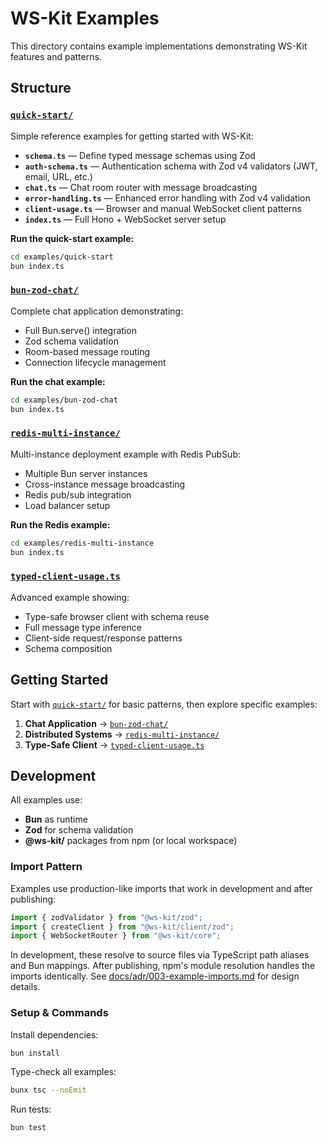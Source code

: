 # WS-Kit Examples

This directory contains example implementations demonstrating WS-Kit features and patterns.

## Structure

### [`quick-start/`](./quick-start)

Simple reference examples for getting started with WS-Kit:

- **`schema.ts`** — Define typed message schemas using Zod
- **`auth-schema.ts`** — Authentication schema with Zod v4 validators (JWT, email, URL, etc.)
- **`chat.ts`** — Chat room router with message broadcasting
- **`error-handling.ts`** — Enhanced error handling with Zod v4 validation
- **`client-usage.ts`** — Browser and manual WebSocket client patterns
- **`index.ts`** — Full Hono + WebSocket server setup

**Run the quick-start example:**

```bash
cd examples/quick-start
bun index.ts
```

### [`bun-zod-chat/`](./bun-zod-chat)

Complete chat application demonstrating:

- Full Bun.serve() integration
- Zod schema validation
- Room-based message routing
- Connection lifecycle management

**Run the chat example:**

```bash
cd examples/bun-zod-chat
bun index.ts
```

### [`redis-multi-instance/`](./redis-multi-instance)

Multi-instance deployment example with Redis PubSub:

- Multiple Bun server instances
- Cross-instance message broadcasting
- Redis pub/sub integration
- Load balancer setup

**Run the Redis example:**

```bash
cd examples/redis-multi-instance
bun index.ts
```

### [`typed-client-usage.ts`](./typed-client-usage.ts)

Advanced example showing:

- Type-safe browser client with schema reuse
- Full message type inference
- Client-side request/response patterns
- Schema composition

## Getting Started

Start with [`quick-start/`](./quick-start) for basic patterns, then explore specific examples:

1. **Chat Application** → [`bun-zod-chat/`](./bun-zod-chat)
2. **Distributed Systems** → [`redis-multi-instance/`](./redis-multi-instance)
3. **Type-Safe Client** → [`typed-client-usage.ts`](./typed-client-usage.ts)

## Development

All examples use:

- **Bun** as runtime
- **Zod** for schema validation
- **@ws-kit/** packages from npm (or local workspace)

### Import Pattern

Examples use production-like imports that work in development and after publishing:

```typescript
import { zodValidator } from "@ws-kit/zod";
import { createClient } from "@ws-kit/client/zod";
import { WebSocketRouter } from "@ws-kit/core";
```

In development, these resolve to source files via TypeScript path aliases and Bun mappings. After publishing, npm's module resolution handles the imports identically. See [docs/adr/003-example-imports.md](../docs/adr/003-example-imports.md) for design details.

### Setup & Commands

Install dependencies:

```bash
bun install
```

Type-check all examples:

```bash
bunx tsc --noEmit
```

Run tests:

```bash
bun test
```
